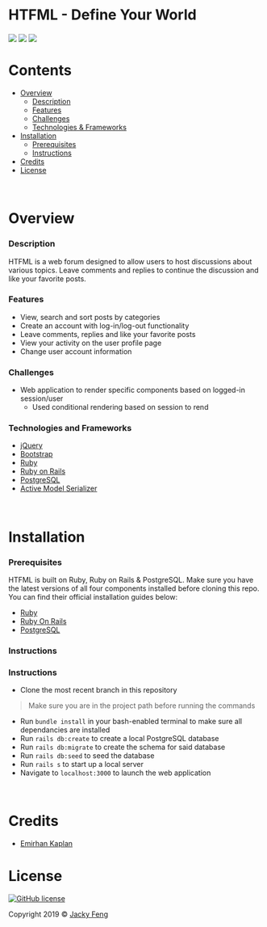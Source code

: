 # HTFML - Define Your World
<p>
  <img align="center" src="https://img.shields.io/badge/PostgreSQL-12.1-336791">
  <img align="center" src="https://img.shields.io/badge/Ruby-2.6.1-CC342D">
  <img align="center" src="https://img.shields.io/badge/Ruby%20On%20Rails-6.0.1-cc0600">
</p>

# Contents
- [Overview](#overview)
  - [Description](#description)
  - [Features](#features)
  - [Challenges](#challenges)
  - [Technologies & Frameworks](#technologies-and-frameworks)
- [Installation](#installation)
    - [Prerequisites](#prerequisites)
    - [Instructions](#instructions)
- [Credits](#credits)
- [License](#license)

&nbsp;

# Overview
  ### Description
  HTFML is a web forum designed to allow users to host discussions about various topics. Leave comments and replies to continue the discussion and like your favorite posts.
  
  ### Features
  - View, search and sort posts by categories
  - Create an account with log-in/log-out functionality 
  - Leave comments, replies and like your favorite posts
  - View your activity on the user profile page
  - Change user account information
  
  ### Challenges
  - Web application to render specific components based on logged-in session/user
    - Used conditional rendering based on session to rend
    
  ### Technologies and Frameworks
  - [jQuery](https://jquery.com/)
  - [Bootstrap](https://getbootstrap.com/)
  - [Ruby](https://www.ruby-lang.org/en/)
  - [Ruby on Rails](https://rubyonrails.org/)
  - [PostgreSQL](https://www.postgresql.org/)
  - [Active Model Serializer](https://github.com/rails-api/active_model_serializers)

&nbsp;
 
# Installation
  ### Prerequisites
  HTFML is built on Ruby, Ruby on Rails & PostgreSQL. Make sure you have the latest versions of all four components installed before cloning this repo. You can find their official installation guides below:
  
  - [Ruby](https://www.ruby-lang.org/en/documentation/installation/)
  - [Ruby On Rails](https://guides.rubyonrails.org/v5.0/getting_started.html)
  - [PostgreSQL](https://www.postgresqltutorial.com/)
  
  ### Instructions
### Instructions
  - Clone the most recent branch in this repository
  > Make sure you are in the project path before running the commands
  - Run `bundle install` in your bash-enabled terminal to make sure all dependancies are installed
  - Run `rails db:create` to create a local PostgreSQL database
  - Run `rails db:migrate` to create the schema for said database
  - Run `rails db:seed` to seed the database
  - Run `rails s` to start up a local server
  - Navigate to `localhost:3000` to launch the web application

&nbsp;

# Credits
  - [Emirhan Kaplan](https://github.com/emskaplann)

# License
<a href="https://github.com/jfeng530/HTFML-Forum/blob/master/LICENSE"><img alt="GitHub license" src="https://img.shields.io/github/license/jfeng530/nba_frontend?color=blue"></a>

Copyright 2019 © [Jacky Feng](https://github.com/jfeng530)
